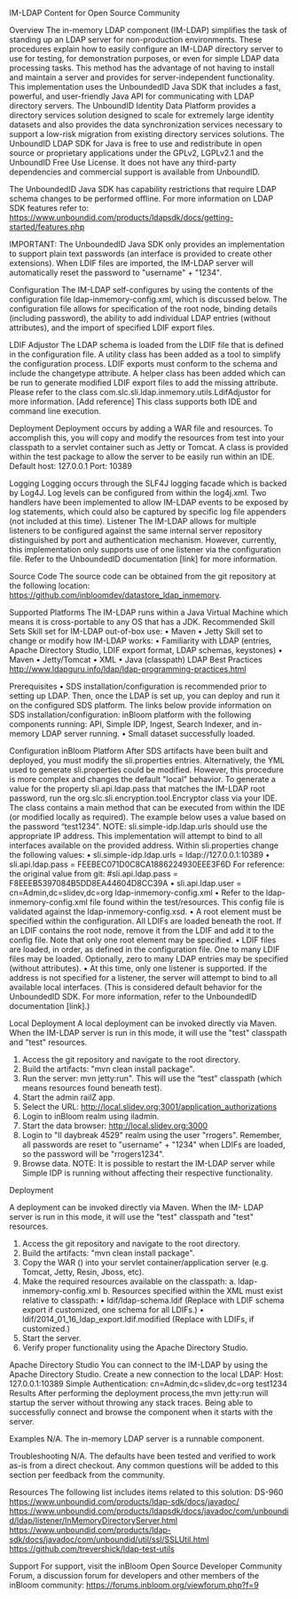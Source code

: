 IM-LDAP Content for Open Source Community

Overview
The in-memory LDAP component (IM-LDAP) simplifies the task of standing up an LDAP server for non-production environments. These procedures explain how to easily configure an IM-LDAP directory server to use for testing, for demonstration purposes, or even for simple LDAP data processing tasks. This method has the advantage of not having to install and maintain a server and provides for server-independent functionality.
This implementation uses the UnboundedID Java SDK that includes a fast, powerful, and user-friendly Java API for communicating with LDAP directory servers. The UnboundID Identity Data Platform provides a directory services solution designed to scale for extremely large identity datasets and also provides the data synchronization services necessary to support a low-risk migration from existing directory services solutions.
The UnboundID LDAP SDK for Java is free to use and redistribute in open source or proprietary applications under the GPLv2, LGPLv2.1 and the UnboundID Free Use License. It does not have any third-party dependencies and commercial support is available from UnboundID.

The UnboundedID Java SDK has capability restrictions that require LDAP schema changes to be performed offline.  For more information on LDAP SDK features refer to:
https://www.unboundid.com/products/ldapsdk/docs/getting-started/features.php

IMPORTANT: The UnboundedID Java SDK only provides an implementation to support plain text passwords (an interface is provided to create other extensions). When LDIF files are imported, the IM-LDAP server will automatically reset the password to "username" + "1234".

Configuration
The IM-LDAP self-configures by using the contents of the configuration file ldap-inmemory-config.xml, which is discussed below. The configuration file allows for specification of the root node, binding details (including password), the ability to add individual LDAP entries (without attributes), and the import of specified LDIF export files. 

LDIF Adjustor
The LDAP schema is loaded from the LDIF file that is defined in the configuration file. A utility class has been added as a tool to simplify the configuration process. LDIF exports must conform to the schema and include the changetype attribute. A helper class has been added which can be run to generate modified LDIF export files to add the missing attribute.
Please refer to the class com.slc.sli.ldap.inmemory.utils.LdifAdjustor for more information. [Add reference] This class supports both IDE and command line execution. 

Deployment
Deployment occurs by adding a WAR file and resources. To accomplish this, you will copy and modify the resources from test into your classpath to a servlet container such as Jetty or Tomcat. A class is provided within the test package to allow the server to be easily run within an IDE. 
Default host: 127.0.0.1
Port: 10389

Logging
Logging occurs through the SLF4J logging facade which is backed by Log4J. Log levels can be configured from within the log4j.xml. Two handlers have been implemented to allow IM-LDAP events to be exposed by log statements, which could also be captured by specific log file appenders (not included at this time).
Listener
The IM-LDAP allows for multiple listeners to be configured against the same internal server repository distinguished by port and authentication mechanism. However, currently, this implementation only supports use of one listener via the configuration file. Refer to the UnboundedID documentation [link] for more information. 

Source Code
The source code can be obtained from the git repository at the following location: https://github.com/inbloomdev/datastore_ldap_inmemory. 

Supported Platforms
The IM-LDAP runs within a Java Virtual Machine which means it is cross-portable to any OS that has a JDK.
Recommended Skill Sets
Skill set for IM-LDAP out-of-box use:
•	Maven
•	Jetty
Skill set to change or modify how IM-LDAP works:
•	Familiarity with LDAP (entries, Apache Directory Studio, LDIF export format, LDAP schemas, keystones)
•	Maven
•	Jetty/Tomcat
•	XML
•	Java (classpath)
LDAP Best Practices
http://www.ldapguru.info/ldap/ldap-programming-practices.html

Prerequisites
•	SDS installation/configuration is recommended prior to setting up LDAP. Then, once the LDAP is set up, you can deploy and run it on the configured SDS platform. The links below provide information on SDS installation/configuration:
inBloom platform with the following components running: API, Simple IDP, Ingest, Search Indexer, and in-memory LDAP server running.
•	Small dataset successfully loaded.

Configuration
inBloom Platform
After SDS artifacts have been built and deployed, you must modify the sli.properties entries. Alternatively, the YML used to generate sli.properties could be modified. However, this procedure is more complex and changes the default "local" behavior.
To generate a value for the property sli.api.ldap.pass that matches the IM-LDAP root password, run the org.slc.sli.encryption.tool.Encryptor class via your IDE. The class contains a main method that can be executed from within the IDE (or modified locally as required). The example below uses a value based on the password “test1234”.
NOTE: sli.simple-idp.ldap.urls should use the appropriate IP address. This implementation will attempt to bind to all interfaces available on the provided address.
Within sli.properties change the following values:
•	sli.simple-idp.ldap.urls = ldap://127.0.0.1:10389
•	sli.api.ldap.pass = FEEBEC071D0C8CA1886224930EEE3F6D
For reference: the original value from git: 
 #sli.api.ldap.pass = F8EEEB5397084B5DD8EA44604D8CC39A
•	sli.api.ldap.user = cn=Admin,dc=slidev,dc=org
ldap-inmemory-config.xml
•	Refer to the ldap-inmemory-config.xml file found within the test/resources. This config file is validated against the ldap-inmemory-config.xsd.
•	A root element must be specified within the configuration. All LDIFs are loaded beneath the root. If an LDIF contains the root node, remove it from the LDIF and add it to the config file. Note that only one root element may be specified.
•	LDIF files are loaded, in order, as defined in the configuration file. One to many LDIF files may be loaded. Optionally, zero to many LDAP entries may be specified (without attributes).
•	At this time, only one listener is supported. If the address is not specified for a listener, the server will attempt to bind to all available local interfaces. (This is considered default behavior for the UnboundedID SDK. For more information, refer to the UnboundedID documentation [link].)

Local Deployment
A local deployment can be invoked directly via Maven. When the IM-LDAP server is run in this mode, it will use the "test" classpath and "test" resources.
1.	Access the git repository and navigate to the root directory.
2.	Build the artifacts: "mvn clean install package".
3.	Run the server: mvn jetty:run". This will use the “test” classpath (which means resources found beneath test).
4.	Start the admin railZ app. 
5.	Select the URL: http://local.slidev.org:3001/application_authorizations
6.	Login to inBloom realm using iladmin.
7.	Start the data browser: http://local.slidev.org:3000
8.	Login to "Il daybreak 4529" realm using the user "rrogers". Remember, all passwords are reset to "username" + "1234" when LDIFs are loaded, so the password will be "rrogers1234".
9.	Browse data.
NOTE: It is possible to restart the IM-LDAP server while Simple IDP is running without affecting their respective functionality.

Deployment

A deployment can be invoked directly via Maven. When the IM- LDAP server is run in this mode, it will use the "test" classpath and "test" resources.
1.	Access the git repository and navigate to the root directory.
2.	Build the artifacts: "mvn clean install package".
3.	Copy the WAR () into your servlet container/application server (e.g. Tomcat, Jetty, Resin, Jboss, etc).
4.	Make the required resources available on the classpath: 
a.	ldap-inmemory-config.xml
b.	Resources specified within the XML must exist relative to classpath:
•	ldif/ldap-schema.ldif (Replace with LDIF schema export if customized, one schema for all LDIFs.)
•	ldif/2014_01_16_ldap_export.ldif.modified (Replace with LDIFs, if customized.)
5.	Start the server.
6.	Verify proper functionality using the Apache Directory Studio.

Apache Directory Studio
You can connect to the IM-LDAP by using the Apache Directory Studio.
Create a new connection to the local LDAP:
Host: 127.0.0.1:10389
Simple Authentication:
cn=Admin,dc=slidev,dc=org
test1234
Results
After performing the deployment process,the mvn jetty:run will startup the server without throwing any stack traces.
Being able to successfully connect and browse the component when it starts with the server.

Examples
N/A.  The in-memory LDAP server is a runnable component.

Troubleshooting
N/A.  The defaults have been tested and verified to work as-is from a direct checkout.  Any common questions will be added to this section per feedback from the community.

Resources
The following list includes items related to this solution:
DS-960 
https://www.unboundid.com/products/ldap-sdk/docs/javadoc/
https://www.unboundid.com/products/ldapsdk/docs/javadoc/com/unboundid/ldap/listener/InMemoryDirectoryServer.html
https://www.unboundid.com/products/ldap-sdk/docs/javadoc/com/unboundid/util/ssl/SSLUtil.html
https://github.com/trevershick/ldap-test-utils

Support
For support, visit the inBloom Open Source Developer Community Forum, a discussion forum for developers and other members of the inBloom community:
https://forums.inbloom.org/viewforum.php?f=9


